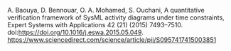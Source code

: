 A. Baouya, D. Bennouar, O. A. Mohamed, S. Ouchani, A quantitative verification framework of SysML activity diagrams under time constraints, Expert Systems with Applications 42 (21) (2015) 7493–7510. doi:https://doi.org/10.1016/j.eswa.2015.05.049.
https://www.sciencedirect.com/science/article/pii/S0957417415003851
